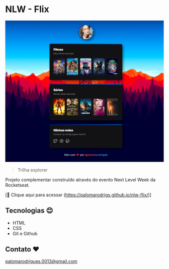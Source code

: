 # NLW - Flix

![preview](./.github/preview2.png)

> Trilha explorer

Projeto complementar construído através do evento Next Level Week da Rocketseat.

[🔗 Clique aqui para acessar (https://palomarodrigs.github.io/nlw-flix/)]

## Tecnologias 😊

- HTML
- CSS
- Git e Github

## Contato ❤

palomarodrigues.0013@gmail.com
